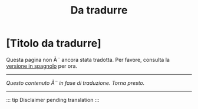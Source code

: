 ﻿---
title: [Da tradurre]
---

<!-- TODO: translation missing - Italian version -->

# [Titolo da tradurre]

Questa pagina non Ã¨ ancora stata tradotta. Per favore, consulta la [versione in spagnolo](/es/ptsd) per ora.

---

*Questo contenuto Ã¨ in fase di traduzione. Torna presto.*

---

::: tip
Disclaimer pending translation
:::

